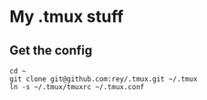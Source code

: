 # My .tmux stuff

## Get the config

    cd ~
    git clone git@github.com:rey/.tmux.git ~/.tmux
    ln -s ~/.tmux/tmuxrc ~/.tmux.conf
